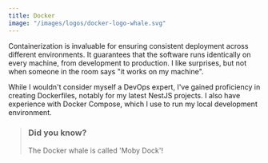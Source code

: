 ```yaml
---
title: Docker
image: "/images/logos/docker-logo-whale.svg"
---
```


Containerization is invaluable for ensuring consistent deployment across different environments. It guarantees that the software runs identically on every machine, from development to production. I like surprises, but not when someone in the room says "it works on my machine".

While I wouldn't consider myself a DevOps expert, I've gained proficiency in creating Dockerfiles, notably for my latest NestJS projects. I also have experience with Docker Compose, which I use to run my local development environment.

> ### Did you know?
>
> The Docker whale is called 'Moby Dock'!
